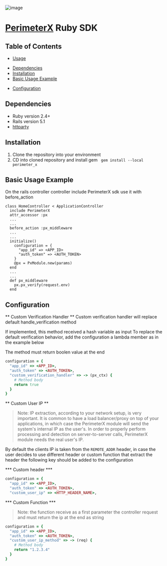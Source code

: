 ![image](http://media.marketwire.com/attachments/201604/34215_PerimeterX_logo.jpg)
#
[PerimeterX](http://www.perimeterx.com) Ruby SDK
=============================================================

Table of Contents
-----------------
-   [Usage](#usage)
  *   [Dependencies](#dependencies)
  *   [Installation](#installation)
  *   [Basic Usage Example](#basic-usage)
-   [Configuration](#configuration)

<a name="Usage"></a>
<a name="dependencies"></a> Dependencies
----------------------------------------

- Ruby version 2.4+
- Rails version 5.1
- [httparty](https://github.com/jnunemaker/httparty)

<a name="installation"></a> Installation
----------------------------------------
1. Clone the repository into your environment
2. CD into cloned repository and install gem
`` gem install --local perimeter_x``

<a name=basic-usage></a> Basic Usage Example
----------------------------------------
On the rails controller controller include PerimeterX sdk use it with before_action

```
class HomeController < ApplicationController
  include PerimeterX
  attr_accessor :px
  ...
  ...
  before_action :px_middleware
  ...
  ...
  initialize()
    configuration = {
      "app_id" => <APP_ID>
      "auth_token" => <AUTH_TOKEN>
    }
    @px = PxModule.new(params)
  end
  ...
  ...
  def px_middleware
    px.px_verify(request.env)
  end
```

<a name="configuration"></a> Configuration
----------------------------------------

** Custom Verification Handler **
Custom verification handler will replace default handle_verification method

If implemented, this method received a hash variable as input
To replace the default verification behavior, add the configuration a lambda member as in the example below

The method must return boolen value at the end

```ruby
configuration = {
  "app_id" => <APP_ID>,
  "auth_token" => <AUTH_TOKEN>,
  "custom_verification_handler" => -> (px_ctx) {
    # Method body
    return true
  }
}
```

** Custom User IP **

> Note: IP extraction, according to your network setup, is very important. It is common to have a load balancer/proxy on top of your applications, in which case the PerimeterX module will send the system's internal IP as the user's. In order to properly perform processing and detection on server-to-server calls, PerimeterX module needs the real user's IP.

By default the clients IP is taken from the ``REMOTE_ADDR`` header, in case the user decides to use different header or custom function that extract the header the following key should be added to the configuration

*** Custom header ***
```ruby
configuration = {
  "app_id" => <APP_ID>,
  "auth_token" => <AUTH_TOKEN>,
  "custom_user_ip" => <HTTP_HEADER_NAME>,
```

*** Custom Function ***
> Note: the function receive as a first parameter the controller request and must return the ip at the end as string

```ruby
configuration = {
  "app_id" => <APP_ID>,
  "auth_token" => <AUTH_TOKEN>,
  "custom_user_ip_method" => -> (req) {
    # Method body
    return "1.2.3.4"
  }
}
```

